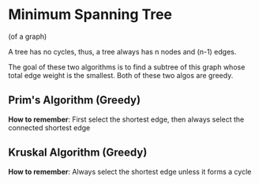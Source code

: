 # Minimum Spanning Tree

(of a graph)

A tree has no cycles, thus, a tree always has n nodes and (n-1) edges.

The goal of these two algorithms is to find a subtree of this graph whose total edge weight is the smallest. Both of these two algos are greedy.


## Prim's Algorithm (Greedy)
**How to remember**: First select the shortest edge, then always select the connected shortest edge


## Kruskal Algorithm (Greedy)
**How to remember**: Always select the shortest edge unless it forms a cycle
